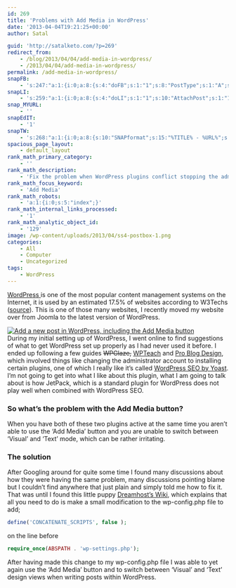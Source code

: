```yaml
---
id: 269
title: 'Problems with Add Media in WordPress'
date: '2013-04-04T19:21:25+00:00'
author: Satal

guid: 'http://satalketo.com/?p=269'
redirect_from:
    - /blog/2013/04/04/add-media-in-wordpress/
    - /2013/04/04/add-media-in-wordpress/
permalink: /add-media-in-wordpress/
snapFB:
    - 's:247:"a:1:{i:0;a:8:{s:4:"doFB";s:1:"1";s:8:"PostType";s:1:"A";s:10:"AttachPost";s:1:"1";s:10:"SNAPformat";s:51:"New post (%TITLE%) has been published on %SITENAME%";s:9:"isAutoImg";s:1:"A";s:8:"imgToUse";b:0;s:9:"isAutoURL";s:1:"A";s:8:"urlToUse";b:0;}}";'
snapLI:
    - 's:259:"a:1:{i:0;a:8:{s:4:"doLI";s:1:"1";s:10:"AttachPost";s:1:"1";s:10:"SNAPformat";s:41:"New post has been published on %SITENAME%";s:11:"SNAPformatT";s:18:"New Post - %TITLE%";s:9:"isAutoImg";s:1:"A";s:8:"imgToUse";b:0;s:9:"isAutoURL";s:1:"A";s:8:"urlToUse";b:0;}}";'
snap_MYURL:
    - ''
snapEdIT:
    - '1'
snapTW:
    - 's:268:"a:1:{i:0;a:8:{s:10:"SNAPformat";s:15:"%TITLE% - %URL%";s:8:"attchImg";s:1:"1";s:9:"isAutoImg";s:1:"A";s:8:"imgToUse";s:0:"";s:9:"msgFormat";s:59:"New post (%TITLE%) has been published on %SITENAME% - %URL%";s:9:"isAutoURL";s:1:"A";s:8:"urlToUse";s:0:"";s:2:"do";i:0;}}";'
spacious_page_layout:
    - default_layout
rank_math_primary_category:
    - ''
rank_math_description:
    - 'Fix the problem when WordPress plugins conflict stopping the admin from being able to use the ''Add Media'' button or switch between ''Visual'' and ''Text'' mode'
rank_math_focus_keyword:
    - 'Add Media'
rank_math_robots:
    - 'a:1:{i:0;s:5:"index";}'
rank_math_internal_links_processed:
    - '1'
rank_math_analytic_object_id:
    - '129'
image: /wp-content/uploads/2013/04/ss4-postbox-1.png
categories:
    - All
    - Computer
    - Uncategorized
tags:
    - WordPress
---
```


[WordPress ](http://www.wordpress.org "WordPress > Blog Tool, Publishing Platform, and CMS")is one of the most popular content management systems on the Internet, it is used by an estimated 17.5% of websites according to W3Techs ([source](http://w3techs.com/technologies/details/cm-wordpress/all/all "Usage statistics and market share of WordPress for websites")). This is one of those many websites, I recently moved my website over from Joomla to the latest version of WordPress.

[![Add a new post in WordPress, including the Add Media button](https://samjenkins.com/wp-content/uploads/2013/04/ss4-postbox-300x195.png)](http://wordpress.org/)  
During my initial setting up of WordPress, I went online to find suggestions of what to get WordPress set up properly as I had never used it before. I ended up following a few guides <del>WPGlaze,</del> [WPTeach](http://wpteach.com/after-the-install-10-things-to-do-after-installing-wordpress/ "After the Install: 10 Things To Do After Installing WordPress") and [Pro Blog Design](http://www.problogdesign.com/wordpress/10-things-to-do-after-installing-wordpress/ "10 Things to do After Installing WordPress"), which involved things like changing the administrator account to installing certain plugins, one of which I really like it’s called [WordPress SEO by Yoast](http://wordpress.org/extend/plugins/wordpress-seo/ "WordPress SEO by Yoast"). I’m not going to get into what I like about this plugin, what I am going to talk about is how JetPack, which is a standard plugin for WordPress does not play well when combined with WordPress SEO.

### So what’s the problem with the Add Media button?

When you have both of these two plugins active at the same time you aren’t able to use the ‘Add Media’ button and you are unable to switch between ‘Visual’ and ‘Text’ mode, which can be rather irritating.

### The solution

After Googling around for quite some time I found many discussions about how they were having the same problem, many discussions pointing blame but I couldn’t find anywhere that just plain and simply told me how to fix it. That was until I found this little puppy [Dreamhost’s Wiki](http://wiki.dreamhost.com/WordPress_Troubleshooting#Problems_Adding_Media_in_WordPress_3.5 "Problems Adding Media in WordPress 3.5"), which explains that all you need to do is make a small modification to the wp-config.php file to add;

```php
define('CONCATENATE_SCRIPTS', false );
```

on the line before

```php
require_once(ABSPATH . 'wp-settings.php');
```

After having made this change to my wp-config.php file I was able to yet again use the ‘Add Media’ button and to switch between ‘Visual’ and ‘Text’ design views when writing posts within WordPress.